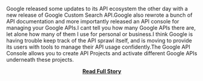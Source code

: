 <p>Google released some updates to its API ecosystem the other day with a new release of Google Custom Search API.Google also rewrote a bunch of API documentation and more importantly released an API console for managing your Google APIs.I cant tell you how many Google APIs there are, let alone how many of them I use for personal or business.I think Google is having trouble keep track of the API sprawl itself, and is moving to provide its users with tools to manage their API usage confidently.The Google API Console allows you to create API Projects and activate different Google APIs underneath these projects.</p>
<center><p><a href="http://www.apievangelist.com/2010/11/07/google-api-console/" style='padding:25px; font-sze:18px; font-weight: bold;'>Read Full Story</a></p></center>
